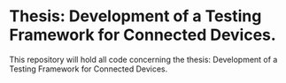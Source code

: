 # Thesis: Development of a Testing Framework for Connected Devices. #

This repository will hold all code concerning the thesis: Development of a Testing Framework for Connected Devices.